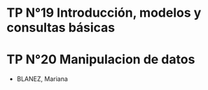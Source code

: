 # TP N°19 Introducción, modelos y consultas básicas
# TP N°20 Manipulacion de datos

- BLANEZ, Mariana
